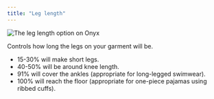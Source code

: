```yaml
---
title: "Leg length"
---
```


![The leg length option on Onyx](leglength.svg)

Controls how long the legs on your garment will be.
 - 15-30% will make short legs.
 - 40-50% will be around knee length.
 - 91% will cover the ankles (appropriate for long-legged swimwear).
 - 100% will reach the floor (appropriate for one-piece pajamas using ribbed cuffs).

